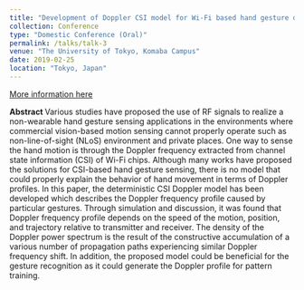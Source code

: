 ```yaml
---
title: "Development of Doppler CSI model for Wi-Fi based hand gesture detection application"
collection: Conference
type: "Domestic Conference (Oral)"
permalink: /talks/talk-3
venue: "The University of Tokyo, Komaba Campus"
date: 2019-02-25
location: "Tokyo, Japan"
---
```


[More information here](https://www.ieice.org/ken/paper/2019030531Kv/)

<b> Abstract </b>
Various studies have proposed the use of RF signals to realize a non-wearable hand gesture sensing applications in the environments where commercial vision-based motion sensing cannot properly operate such as non-line-of-sight (NLoS) environment and private places. One way to sense the hand motion is through the Doppler frequency extracted from channel state information (CSI) of Wi-Fi chips. Although many works have proposed the solutions for CSI-based hand gesture sensing, there is no model that could properly explain the behavior of hand movement in terms of Doppler profiles. In this paper, the deterministic CSI Doppler model has been developed which describes the Doppler frequency profile caused by particular gestures. Through simulation and discussion, it was found that Doppler frequency profile depends on the speed of the motion, position, and trajectory relative to transmitter and receiver. The density of the Doppler power spectrum is the result of the constructive accumulation of a various number of propagation paths experiencing similar Doppler frequency shift. In addition, the proposed model could be beneficial for the gesture recognition as it could generate the Doppler profile for pattern training.
